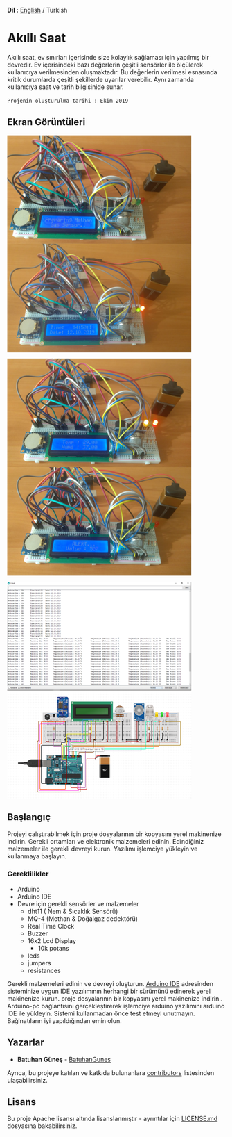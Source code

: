 **Dil :** [English](https://github.com/BatuhanGunes/SmartClock) / Turkish

# Akıllı Saat

Akıllı saat, ev sınırları içerisinde size kolaylık sağlaması için yapılmış bir devredir. Ev içerisindeki bazı değerlerin çeşitli sensörler ile ölçülerek kullanıcıya verilmesinden oluşmaktadır. Bu değerlerin verilmesi esnasında kritik durumlarda çeşitli şekillerde uyarılar verebilir. Aynı zamanda kullanıcıya saat ve tarih bilgisinide sunar.

`
Projenin oluşturulma tarihi : Ekim 2019
`

## Ekran Görüntüleri

<img align="center" width="425" height="250" src="https://github.com/BatuhanGunes/SmartClock/blob/master/Pictures/Preparing.jpeg"> <img align="center" width="425" height="250" src="https://github.com/BatuhanGunes/SmartClock/blob/master/Pictures/Time%26Date.jpeg"> 

<img align="center" width="425" height="250" src="https://github.com/BatuhanGunes/SmartClock/blob/master/Pictures/Temp%26Humi.jpeg"> <img align="center" width="425" height="250" src="https://github.com/BatuhanGunes/SmartClock/blob/master/Pictures/Alert.jpeg"> 

<img align="center" width="425" height="250" src="https://github.com/BatuhanGunes/SmartClock/blob/master/Pictures/Console.png"> <img align="center" width="425" height="250" src="https://github.com/BatuhanGunes/SmartClock/blob/master/Pictures/circuitDiagram.png">

## Başlangıç

Projeyi çalıştırabilmek için proje dosyalarının bir kopyasını yerel makinenize indirin. Gerekli ortamları ve elektronik malzemeleri edinin. Edindiğiniz malzemeler ile gerekli devreyi kurun. Yazılımı işlemciye yükleyin ve kullanmaya başlayın.

### Gereklilikler

- Arduino
- Arduino IDE
- Devre için gerekli sensörler ve malzemeler
  - dht11 ( Nem & Sıcaklık Sensörü)
  - MQ-4 (Methan & Doğalgaz dedektörü)
  - Real Time Clock 
  - Buzzer 
  - 16x2 Lcd Display
    - 10k potans
  - leds
  - jumpers
  - resistances

Gerekli malzemeleri edinin ve devreyi oluşturun. [Arduino IDE](https://www.arduino.cc/en/main/software) adresinden sisteminize uygun IDE yazılımının herhangi bir sürümünü edinerek yerel makinenize kurun. proje dosyalarının bir kopyasını yerel makinenize indirin.. Arduino-pc bağlantısını gerçekleştirerek işlemciye arduino yazılımını arduino IDE ile yükleyin. Sistemi kullanmadan önce test etmeyi unutmayın. Bağlnatıların iyi yapıldığından emin olun.

## Yazarlar

* **Batuhan Güneş**  - [BatuhanGunes](https://github.com/BatuhanGunes)

Ayrıca, bu projeye katılan ve katkıda bulunanlara [contributors](https://github.com/BatuhanGunes/SmartClock/graphs/contributors) listesinden ulaşabilirsiniz.

## Lisans

Bu proje Apache lisansı altında lisanslanmıştır - ayrıntılar için [LICENSE.md](https://github.com/BatuhanGunes/SmartClock/blob/master/LICENSE) dosyasına bakabilirsiniz.

